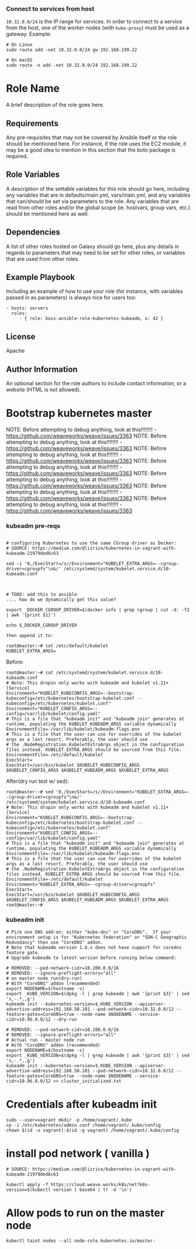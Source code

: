 ### Connect to services from host

`10.32.0.0/24` is the IP range for services. In order to connect to a service
from the host, one of the worker nodes (with `kube-proxy`) must be used as a
gateway. Example:


```
# On Linux
sudo route add -net 10.32.0.0/24 gw 192.168.199.22

# On macOS
sudo route -n add -net 10.32.0.0/24 192.168.199.22
```

Role Name
=========

A brief description of the role goes here.

Requirements
------------

Any pre-requisites that may not be covered by Ansible itself or the role should be mentioned here. For instance, if the role uses the EC2 module, it may be a good idea to mention in this section that the boto package is required.

Role Variables
--------------

A description of the settable variables for this role should go here, including any variables that are in defaults/main.yml, vars/main.yml, and any variables that can/should be set via parameters to the role. Any variables that are read from other roles and/or the global scope (ie. hostvars, group vars, etc.) should be mentioned here as well.

Dependencies
------------

A list of other roles hosted on Galaxy should go here, plus any details in regards to parameters that may need to be set for other roles, or variables that are used from other roles.

Example Playbook
----------------

Including an example of how to use your role (for instance, with variables passed in as parameters) is always nice for users too:

    - hosts: servers
      roles:
         - { role: boss-ansible-role-kubernetes-kubeadm, x: 42 }

License
-------

Apache

Author Information
------------------

An optional section for the role authors to include contact information, or a website (HTML is not allowed).



# Bootstrap kubernetes master

NOTE: Before attempting to debug anything, look at this!!!!!!!! - https://github.com/weaveworks/weave/issues/3363
NOTE: Before attempting to debug anything, look at this!!!!!!!! - https://github.com/weaveworks/weave/issues/3363
NOTE: Before attempting to debug anything, look at this!!!!!!!! - https://github.com/weaveworks/weave/issues/3363
NOTE: Before attempting to debug anything, look at this!!!!!!!! - https://github.com/weaveworks/weave/issues/3363
NOTE: Before attempting to debug anything, look at this!!!!!!!! - https://github.com/weaveworks/weave/issues/3363
NOTE: Before attempting to debug anything, look at this!!!!!!!! - https://github.com/weaveworks/weave/issues/3363
NOTE: Before attempting to debug anything, look at this!!!!!!!! - https://github.com/weaveworks/weave/issues/3363




### kubeadm pre-reqs

```

# configuring Kubernetes to use the same CGroup driver as Docker:
# SOURCE: https://medium.com/@lizrice/kubernetes-in-vagrant-with-kubeadm-21979ded6c63

sed -i '0,/ExecStart=/s//Environment="KUBELET_EXTRA_ARGS=--cgroup-driver=cgroupfs"\n&/' /etc/systemd/system/kubelet.service.d/10-kubeadm.conf



# TODO: add this to ansible
.... how do we dynamically get this value?

export _DOCKER_CGROUP_DRIVER=$(docker info | grep cgroup | cut -d: -f2 | awk '{print $1}')

echo $_DOCKER_CGROUP_DRIVER

then append it to:

root@master:~# cat /etc/default/kubelet
KUBELET_EXTRA_ARGS=

```

Before:

```
root@master:~# cat /etc/systemd/system/kubelet.service.d/10-kubeadm.conf
# Note: This dropin only works with kubeadm and kubelet v1.11+
[Service]
Environment="KUBELET_KUBECONFIG_ARGS=--bootstrap-kubeconfig=/etc/kubernetes/bootstrap-kubelet.conf --kubeconfig=/etc/kubernetes/kubelet.conf"
Environment="KUBELET_CONFIG_ARGS=--config=/var/lib/kubelet/config.yaml"
# This is a file that "kubeadm init" and "kubeadm join" generates at runtime, populating the KUBELET_KUBEADM_ARGS variable dynamically
EnvironmentFile=-/var/lib/kubelet/kubeadm-flags.env
# This is a file that the user can use for overrides of the kubelet args as a last resort. Preferably, the user should use
# the .NodeRegistration.KubeletExtraArgs object in the configuration files instead. KUBELET_EXTRA_ARGS should be sourced from this file.
EnvironmentFile=-/etc/default/kubelet
ExecStart=
ExecStart=/usr/bin/kubelet $KUBELET_KUBECONFIG_ARGS $KUBELET_CONFIG_ARGS $KUBELET_KUBEADM_ARGS $KUBELET_EXTRA_ARGS
```

After(dry run test w/ sed):

```
root@master:~# sed '0,/ExecStart=/s//Environment="KUBELET_EXTRA_ARGS=--cgroup-driver=cgroupfs"\n&/' /etc/systemd/system/kubelet.service.d/10-kubeadm.conf
# Note: This dropin only works with kubeadm and kubelet v1.11+
[Service]
Environment="KUBELET_KUBECONFIG_ARGS=--bootstrap-kubeconfig=/etc/kubernetes/bootstrap-kubelet.conf --kubeconfig=/etc/kubernetes/kubelet.conf"
Environment="KUBELET_CONFIG_ARGS=--config=/var/lib/kubelet/config.yaml"
# This is a file that "kubeadm init" and "kubeadm join" generates at runtime, populating the KUBELET_KUBEADM_ARGS variable dynamically
EnvironmentFile=-/var/lib/kubelet/kubeadm-flags.env
# This is a file that the user can use for overrides of the kubelet args as a last resort. Preferably, the user should use
# the .NodeRegistration.KubeletExtraArgs object in the configuration files instead. KUBELET_EXTRA_ARGS should be sourced from this file.
EnvironmentFile=-/etc/default/kubelet
Environment="KUBELET_EXTRA_ARGS=--cgroup-driver=cgroupfs"
ExecStart=
ExecStart=/usr/bin/kubelet $KUBELET_KUBECONFIG_ARGS $KUBELET_CONFIG_ARGS $KUBELET_KUBEADM_ARGS $KUBELET_EXTRA_ARGS
root@master:~#
```


### kubeadm init

```
# Pick one DNS add-on: either "kube-dns" or "CoreDNS".  If your environment setup is for "Kubernetes federation" or "SDN-C Geographic Redundancy" then use "CoreDNS" addon.
# Note that kubeadm version 1.8.x does not have support for coredns feature gate.
# Upgrade kubeadm to latest version before running below command:

# REMOVED: --pod-network-cidr=10.200.0.0/16
# REMOVED: --ignore-preflight-errors="all"
# on master node run(dry-run)
# With "CoreDNS" addon (recommended)
export NODENAME=$(hostname -s)
export _KUBE_VERSION=$(dpkg -l | grep kubeadm | awk '{print $3}' | sed 's,-.*,,g')
kubeadm init --kubernetes-version=$_KUBE_VERSION --apiserver-advertise-address=192.168.50.101 --pod-network-cidr=10.32.0.0/12 --feature-gates=CoreDNS=true --node-name $NODENAME --service-cidr=10.96.0.0/12 --dry-run

# REMOVED: --pod-network-cidr=10.200.0.0/16
# REMOVED: --ignore-preflight-errors="all"
# Actual run - master node run
# With "CoreDNS" addon (recommended)
export NODENAME=$(hostname -s)
export _KUBE_VERSION=$(dpkg -l | grep kubeadm | awk '{print $3}' | sed 's,-.*,,g')
kubeadm init --kubernetes-version=$_KUBE_VERSION --apiserver-advertise-address=192.168.50.101 --pod-network-cidr=10.32.0.0/12 --feature-gates=CoreDNS=true --node-name $NODENAME --service-cidr=10.96.0.0/12 >> cluster_initialized.txt
```


# Credentials after kubeadm init

```
sudo --user=vagrant mkdir -p /home/vagrant/.kube
cp -i /etc/kubernetes/admin.conf /home/vagrant/.kube/config
chown $(id -u vagrant):$(id -g vagrant) /home/vagrant/.kube/config
```


# install pod network ( vanilla )

```
# SOURCE: https://medium.com/@lizrice/kubernetes-in-vagrant-with-kubeadm-21979ded6c63

kubectl apply -f https://cloud.weave.works/k8s/net?k8s-version=$(kubectl version | base64 | tr -d '\n')
```

# Allow pods to run on the master node

```
kubectl taint nodes --all node-role.kubernetes.io/master-
```
